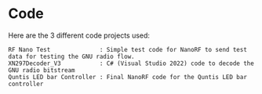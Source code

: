 # Code

Here are the 3 different code projects used:

    RF Nano Test              : Simple test code for NanoRF to send test data for testing the GNU radio flow.
    XN297Decoder_V3           : C# (Visual Studio 2022) code to decode the GNU radio bitstream
    Quntis LED bar Controller : Final NanoRF code for the Quntis LED bar controller
